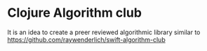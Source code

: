 # Clojure Algorithm club
It is an idea to create a preer reviewed algorithmic library similar to https://github.com/raywenderlich/swift-algorithm-club


